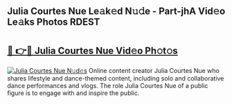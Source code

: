 ## Julia Courtes Nue Le𝚊k𝚎d N𝚞𝚍e - Part-jhA Vid𝚎o Le𝚊ks Photos RDEST

# <h2><a href="http://fbah74b.evod.top/?m=Julia+Courtes+Nue">🔗 👉🔴 Julia Courtes Nue Vid𝚎o Ph𝚘t𝚘s</a></h2>

[![Julia Courtes Nue N𝚞d𝚎s](https://i.imgur.com/8V9OHl7.gif)](http://fbah74b.evod.top/?m=Julia+Courtes+Nue)
Online content creator Julia Courtes Nue who shares lifestyle and dance-themed content, including solo and collaborative dance performances and vlogs. The role Julia Courtes Nue of a public figure is to engage with and inspire the public. 
